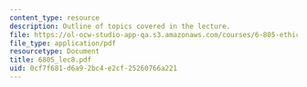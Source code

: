 ```yaml
---
content_type: resource
description: Outline of topics covered in the lecture.
file: https://ol-ocw-studio-app-qa.s3.amazonaws.com/courses/6-805-ethics-and-the-law-on-the-electronic-frontier-fall-2005/0cf7f681d6a92bc4e2cf25260766a221_6805_lec8.pdf
file_type: application/pdf
resourcetype: Document
title: 6805_lec8.pdf
uid: 0cf7f681-d6a9-2bc4-e2cf-25260766a221
---
```

